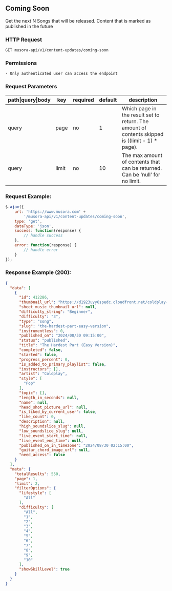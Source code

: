 ## Coming Soon

Get the next N Songs that will be released. Content that is marked as published in the future

### HTTP Request
`GET musora-api/v1/content-updates/coming-soon`


### Permissions
    - Only authenticated user can access the endpoint

### Request Parameters

| path\|query\|body|  key                              |  required   |  default |  description                                                                                                                                                                                                                                                             |
|-----------------|-----------------------------------|-----------|--------------------------------------------------------------------------------------------------------------------------------------------|--------------------------------------------------------------------------------------------------------------------------------------------| 
| query           |  page                             |  no       |  1              |  Which page in the result set to return. The amount of contents skipped is ((limit - 1) * page).                                                                                                                                                                                |
| query           |  limit                            |  no       |  10               |  The max amount of contents that can be returned. Can be 'null' for no limit.                                                                                                                                                                 
### Request Example:

```js
$.ajax({
    url: 'https://www.musora.com' +
        '/musora-api/v1/content-updates/coming-soon',
    type: 'get',
    dataType: 'json',
    success: function(response) {
        // handle success
    },
    error: function(response) {
        // handle error
    }
});
```

### Response Example (200):
```json
{
  "data": [
    {
      "id": 412286,
      "thumbnail_url": "https://d1923uyy6spedc.cloudfront.net/coldplay-xandy-1724689023.jpg",
      "sheet_music_thumbnail_url": null,
      "difficulty_string": "Beginner",
      "difficulty": "3",
      "type": "song",
      "slug": "the-hardest-part-easy-version",
      "instrumentless": 0,
      "published_on": "2024/08/30 09:15:00",
      "status": "published",
      "title": "The Hardest Part (Easy Version)",
      "completed": false,
      "started": false,
      "progress_percent": 0,
      "is_added_to_primary_playlist": false,
      "instructors": [],
      "artist": "Coldplay",
      "style": [
        "Pop"
      ],
      "topic": [],
      "length_in_seconds": null,
      "name": null,
      "head_shot_picture_url": null,
      "is_liked_by_current_user": false,
      "like_count": 0,
      "description": null,
      "high_soundslice_slug": null,
      "low_soundslice_slug": null,
      "live_event_start_time": null,
      "live_event_end_time": null,
      "published_on_in_timezone": "2024/08/30 02:15:00",
      "guitar_chord_image_url": null,
      "need_access": false
    }
  ],
  "meta": {
    "totalResults": 550,
    "page": 1,
    "limit": 2,
    "filterOptions": {
      "lifestyle": [
        "All"
      ],
      "difficulty": [
        "All",
        "1",
        "2",
        "3",
        "4",
        "5",
        "6",
        "7",
        "8",
        "9",
        "10"
      ],
      "showSkillLevel": true
    }
  }
}
```

